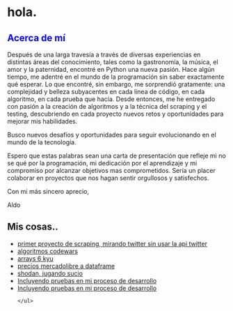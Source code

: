 <!DOCTYPE html>
<html>
<body>
	<h1>hola.</h1>
	<h2 style="color: blue">Acerca de mí</h2>
<p>Después de una larga travesía a través de diversas experiencias en distintas áreas del conocimiento, tales como la gastronomía, la música, el amor y la paternidad, encontré en Python una nueva pasión. Hace algún tiempo, me adentré en el mundo de la programación sin saber exactamente qué esperar. Lo que encontré, sin embargo, me sorprendió gratamente: una complejidad y belleza subyacentes en cada línea de código, en cada algoritmo, en cada prueba que hacía. Desde entonces, me he entregado con pasión a la creación de algoritmos y a la técnica del scraping y el testing, descubriendo en cada proyecto nuevos retos y oportunidades para mejorar mis habilidades.</p>
	
<p>Busco nuevos desafíos y oportunidades para seguir evolucionando en el mundo de la tecnología.</p>

<p>Espero que estas palabras sean una carta de presentación que refleje mi no se qué por la programación, mi dedicación por el aprendizaje y mi compromiso por alcanzar objetivos mas comprometidos. Sería un placer colaborar en proyectos que nos hagan sentir orgullosos y satisfechos.</p>

<p>Con mi más sincero aprecio,</p>
<p>Aldo</p>
	<h2>Mis cosas..</h2>
	<ul>
		<li><a href="https://github.com/xaldoxxx/BlockDeNotas/blob/main/snscrape.ipynb">primer proyecto de scraping, mirando twitter sin usar la api twitter</a></li>
		<li><a href="https://github.com/xaldoxxx/BlockDeNotas/blob/main/codewars.ipynb">algoritmos codewars</a></li>
		<li><a href="https://github.com/xaldoxxx/BlockDeNotas/blob/main/arrays6kyu.ipynb">arrays 6 kyu</a></li>
		<li><a href="https://github.com/xaldoxxx/BlockDeNotas/blob/main/mlibre_csv.ipynb">precios mercadolibre a dataframe</a></li>
		<li><a href="https://github.com/xaldoxxx/BlockDeNotas/blob/main/shodanColab.ipynb">shodan, jugando sucio</a></li>
		<li><a href="#">Incluyendo pruebas en mi proceso de desarrollo</a></li>
		<li><a href="#">Incluyendo pruebas en mi proceso de desarrollo</a></li>
		
	</ul>
</body>
</html>
